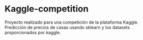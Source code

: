 # Kaggle-competition
Proyecto realizado para una competición de la plataforma Kaggle. Predicción de precios de casas usando sklearn y los datasets proporcionados por kaggle.
